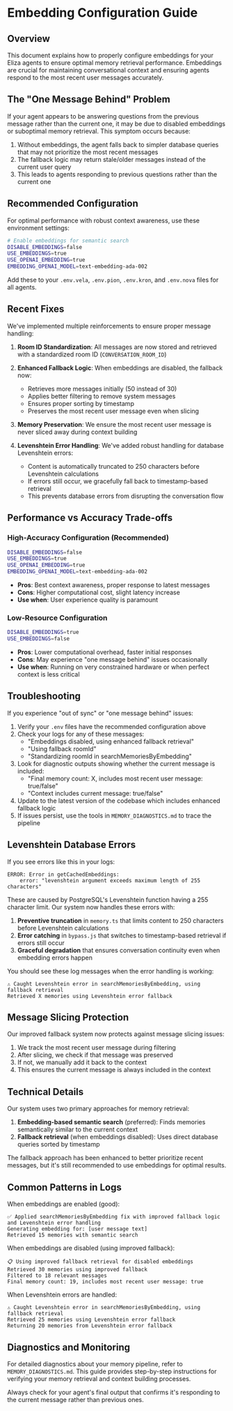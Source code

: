 # Embedding Configuration Guide

## Overview

This document explains how to properly configure embeddings for your Eliza agents to ensure optimal memory retrieval performance. Embeddings are crucial for maintaining conversational context and ensuring agents respond to the most recent user messages accurately.

## The "One Message Behind" Problem

If your agent appears to be answering questions from the previous message rather than the current one, it may be due to disabled embeddings or suboptimal memory retrieval. This symptom occurs because:

1. Without embeddings, the agent falls back to simpler database queries that may not prioritize the most recent messages
2. The fallback logic may return stale/older messages instead of the current user query
3. This leads to agents responding to previous questions rather than the current one

## Recommended Configuration

For optimal performance with robust context awareness, use these environment settings:

```bash
# Enable embeddings for semantic search
DISABLE_EMBEDDINGS=false
USE_EMBEDDINGS=true
USE_OPENAI_EMBEDDING=true
EMBEDDING_OPENAI_MODEL=text-embedding-ada-002
```

Add these to your `.env.vela`, `.env.pion`, `.env.kron`, and `.env.nova` files for all agents.

## Recent Fixes

We've implemented multiple reinforcements to ensure proper message handling:

1. **Room ID Standardization**: All messages are now stored and retrieved with a standardized room ID (`CONVERSATION_ROOM_ID`)
2. **Enhanced Fallback Logic**: When embeddings are disabled, the fallback now:
   - Retrieves more messages initially (50 instead of 30)
   - Applies better filtering to remove system messages
   - Ensures proper sorting by timestamp
   - Preserves the most recent user message even when slicing

3. **Memory Preservation**: We ensure the most recent user message is never sliced away during context building

4. **Levenshtein Error Handling**: We've added robust handling for database Levenshtein errors:
   - Content is automatically truncated to 250 characters before Levenshtein calculations
   - If errors still occur, we gracefully fall back to timestamp-based retrieval
   - This prevents database errors from disrupting the conversation flow

## Performance vs Accuracy Trade-offs

### High-Accuracy Configuration (Recommended)
```bash
DISABLE_EMBEDDINGS=false
USE_EMBEDDINGS=true
USE_OPENAI_EMBEDDING=true
EMBEDDING_OPENAI_MODEL=text-embedding-ada-002
```
- **Pros**: Best context awareness, proper response to latest messages
- **Cons**: Higher computational cost, slight latency increase
- **Use when**: User experience quality is paramount

### Low-Resource Configuration
```bash
DISABLE_EMBEDDINGS=true
USE_EMBEDDINGS=false
```
- **Pros**: Lower computational overhead, faster initial responses
- **Cons**: May experience "one message behind" issues occasionally
- **Use when**: Running on very constrained hardware or when perfect context is less critical

## Troubleshooting

If you experience "out of sync" or "one message behind" issues:

1. Verify your `.env` files have the recommended configuration above
2. Check your logs for any of these messages:
   - "Embeddings disabled, using enhanced fallback retrieval"
   - "Using fallback roomId"
   - "Standardizing roomId in searchMemoriesByEmbedding"
3. Look for diagnostic outputs showing whether the current message is included:
   - "Final memory count: X, includes most recent user message: true/false"
   - "Context includes current message: true/false"
4. Update to the latest version of the codebase which includes enhanced fallback logic
5. If issues persist, use the tools in `MEMORY_DIAGNOSTICS.md` to trace the pipeline

## Levenshtein Database Errors

If you see errors like this in your logs:
```
ERROR: Error in getCachedEmbeddings:
    error: "levenshtein argument exceeds maximum length of 255 characters"
```

These are caused by PostgreSQL's Levenshtein function having a 255 character limit. Our system now handles these errors with:

1. **Preventive truncation** in `memory.ts` that limits content to 250 characters before Levenshtein calculations
2. **Error catching** in `bypass.js` that switches to timestamp-based retrieval if errors still occur
3. **Graceful degradation** that ensures conversation continuity even when embedding errors happen

You should see these log messages when the error handling is working:
```
⚠️ Caught Levenshtein error in searchMemoriesByEmbedding, using fallback retrieval
Retrieved X memories using Levenshtein error fallback
```

## Message Slicing Protection

Our improved fallback system now protects against message slicing issues:

1. We track the most recent user message during filtering
2. After slicing, we check if that message was preserved
3. If not, we manually add it back to the context
4. This ensures the current message is always included in the context

## Technical Details

Our system uses two primary approaches for memory retrieval:

1. **Embedding-based semantic search** (preferred): Finds memories semantically similar to the current context
2. **Fallback retrieval** (when embeddings disabled): Uses direct database queries sorted by timestamp

The fallback approach has been enhanced to better prioritize recent messages, but it's still recommended to use embeddings for optimal results.

## Common Patterns in Logs

When embeddings are enabled (good):
```
✅ Applied searchMemoriesByEmbedding fix with improved fallback logic and Levenshtein error handling
Generating embedding for: [user message text]
Retrieved 15 memories with semantic search
```

When embeddings are disabled (using improved fallback):
```
📋 Using improved fallback retrieval for disabled embeddings
Retrieved 30 memories using improved fallback
Filtered to 18 relevant messages
Final memory count: 19, includes most recent user message: true
```

When Levenshtein errors are handled:
```
⚠️ Caught Levenshtein error in searchMemoriesByEmbedding, using fallback retrieval
Retrieved 25 memories using Levenshtein error fallback
Returning 20 memories from Levenshtein error fallback
```

## Diagnostics and Monitoring

For detailed diagnostics about your memory pipeline, refer to `MEMORY_DIAGNOSTICS.md`. This guide provides step-by-step instructions for verifying your memory retrieval and context building processes.

Always check for your agent's final output that confirms it's responding to the current message rather than previous ones. 